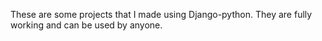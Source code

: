 These are some projects that I made using Django-python. They are fully working and can be used by anyone.
